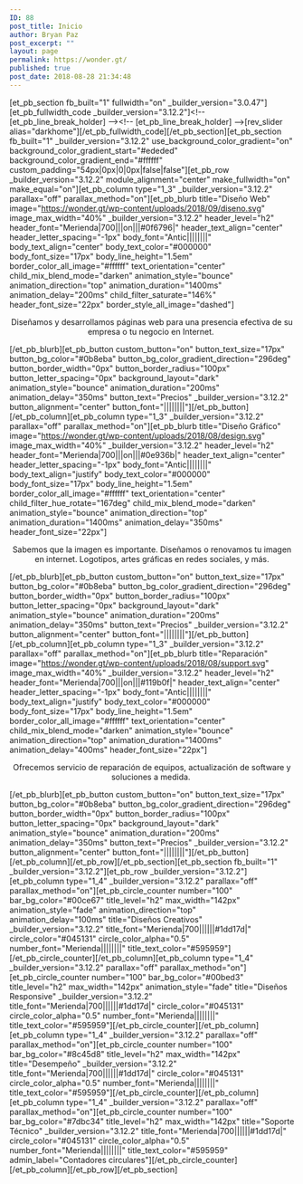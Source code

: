 ```yaml
---
ID: 88
post_title: Inicio
author: Bryan Paz
post_excerpt: ""
layout: page
permalink: https://wonder.gt/
published: true
post_date: 2018-08-28 21:34:48
---
```

[et_pb_section fb_built="1" fullwidth="on" _builder_version="3.0.47"][et_pb_fullwidth_code _builder_version="3.12.2"]&lt;!-- [et_pb_line_break_holder] --&gt;&lt;!-- [et_pb_line_break_holder] --&gt;[rev_slider alias=&quot;darkhome&quot;][/et_pb_fullwidth_code][/et_pb_section][et_pb_section fb_built="1" _builder_version="3.12.2" use_background_color_gradient="on" background_color_gradient_start="#ededed" background_color_gradient_end="#ffffff" custom_padding="54px|0px|0|0px|false|false"][et_pb_row _builder_version="3.12.2" module_alignment="center" make_fullwidth="on" make_equal="on"][et_pb_column type="1_3" _builder_version="3.12.2" parallax="off" parallax_method="on"][et_pb_blurb title="Diseño Web" image="https://wonder.gt/wp-content/uploads/2018/09/diseno.svg" image_max_width="40%" _builder_version="3.12.2" header_level="h2" header_font="Merienda|700|||on|||#0f6796|" header_text_align="center" header_letter_spacing="-1px" body_font="Antic||||||||" body_text_align="center" body_text_color="#000000" body_font_size="17px" body_line_height="1.5em" border_color_all_image="#ffffff" text_orientation="center" child_mix_blend_mode="darken" animation_style="bounce" animation_direction="top" animation_duration="1400ms" animation_delay="200ms" child_filter_saturate="146%" header_font_size="22px" border_style_all_image="dashed"]<p style="text-align: center;"><span>Diseñamos y desarrollamos </span>páginas web <span>para una presencia efectiva de su empresa o tu negocio en Internet. </span></p>[/et_pb_blurb][et_pb_button custom_button="on" button_text_size="17px" button_bg_color="#0b8eba" button_bg_color_gradient_direction="296deg" button_border_width="0px" button_border_radius="100px" button_letter_spacing="0px" background_layout="dark" animation_style="bounce" animation_duration="200ms" animation_delay="350ms" button_text="Precios" _builder_version="3.12.2" button_alignment="center" button_font="||||||||"][/et_pb_button][/et_pb_column][et_pb_column type="1_3" _builder_version="3.12.2" parallax="off" parallax_method="on"][et_pb_blurb title="Diseño Gráfico" image="https://wonder.gt/wp-content/uploads/2018/08/design.svg" image_max_width="40%" _builder_version="3.12.2" header_level="h2" header_font="Merienda|700|||on|||#0e936b|" header_text_align="center" header_letter_spacing="-1px" body_font="Antic||||||||" body_text_align="justify" body_text_color="#000000" body_font_size="17px" body_line_height="1.5em" border_color_all_image="#ffffff" text_orientation="center" child_filter_hue_rotate="167deg" child_mix_blend_mode="darken" animation_style="bounce" animation_direction="top" animation_duration="1400ms" animation_delay="350ms" header_font_size="22px"]<p style="text-align: center;">Sabemos que la imagen es importante. Diseñamos o renovamos tu imagen en internet. Logotipos, artes gráficas en redes sociales, y más.</p>[/et_pb_blurb][et_pb_button custom_button="on" button_text_size="17px" button_bg_color="#0b8eba" button_bg_color_gradient_direction="296deg" button_border_width="0px" button_border_radius="100px" button_letter_spacing="0px" background_layout="dark" animation_style="bounce" animation_duration="200ms" animation_delay="350ms" button_text="Precios" _builder_version="3.12.2" button_alignment="center" button_font="||||||||"][/et_pb_button][/et_pb_column][et_pb_column type="1_3" _builder_version="3.12.2" parallax="off" parallax_method="on"][et_pb_blurb title="Reparación" image="https://wonder.gt/wp-content/uploads/2018/08/support.svg" image_max_width="40%" _builder_version="3.12.2" header_level="h2" header_font="Merienda|700|||on|||#119b0f|" header_text_align="center" header_letter_spacing="-1px" body_font="Antic||||||||" body_text_align="justify" body_text_color="#000000" body_font_size="17px" body_line_height="1.5em" border_color_all_image="#ffffff" text_orientation="center" child_mix_blend_mode="darken" animation_style="bounce" animation_direction="top" animation_duration="1400ms" animation_delay="400ms" header_font_size="22px"]<p style="text-align: center;">Ofrecemos servicio de reparación de equipos, actualización de software y soluciones a medida. </p>[/et_pb_blurb][et_pb_button custom_button="on" button_text_size="17px" button_bg_color="#0b8eba" button_bg_color_gradient_direction="296deg" button_border_width="0px" button_border_radius="100px" button_letter_spacing="0px" background_layout="dark" animation_style="bounce" animation_duration="200ms" animation_delay="350ms" button_text="Precios" _builder_version="3.12.2" button_alignment="center" button_font="||||||||"][/et_pb_button][/et_pb_column][/et_pb_row][/et_pb_section][et_pb_section fb_built="1" _builder_version="3.12.2"][et_pb_row _builder_version="3.12.2"][et_pb_column type="1_4" _builder_version="3.12.2" parallax="off" parallax_method="on"][et_pb_circle_counter number="100" bar_bg_color="#00ce67" title_level="h2" max_width="142px" animation_style="fade" animation_direction="top" animation_delay="100ms" title="Diseños Creativos" _builder_version="3.12.2" title_font="Merienda|700||||||#1dd17d|" circle_color="#045131" circle_color_alpha="0.5" number_font="Merienda||||||||" title_text_color="#595959"][/et_pb_circle_counter][/et_pb_column][et_pb_column type="1_4" _builder_version="3.12.2" parallax="off" parallax_method="on"][et_pb_circle_counter number="100" bar_bg_color="#00bed3" title_level="h2" max_width="142px" animation_style="fade" title="Diseños Responsive" _builder_version="3.12.2" title_font="Merienda|700||||||#1dd17d|" circle_color="#045131" circle_color_alpha="0.5" number_font="Merienda||||||||" title_text_color="#595959"][/et_pb_circle_counter][/et_pb_column][et_pb_column type="1_4" _builder_version="3.12.2" parallax="off" parallax_method="on"][et_pb_circle_counter number="100" bar_bg_color="#8c45d8" title_level="h2" max_width="142px" title="Desempeño" _builder_version="3.12.2" title_font="Merienda|700||||||#1dd17d|" circle_color="#045131" circle_color_alpha="0.5" number_font="Merienda||||||||" title_text_color="#595959"][/et_pb_circle_counter][/et_pb_column][et_pb_column type="1_4" _builder_version="3.12.2" parallax="off" parallax_method="on"][et_pb_circle_counter number="100" bar_bg_color="#7dbc34" title_level="h2" max_width="142px" title="Soporte Técnico" _builder_version="3.12.2" title_font="Merienda|700||||||#1dd17d|" circle_color="#045131" circle_color_alpha="0.5" number_font="Merienda||||||||" title_text_color="#595959" admin_label="Contadores circulares"][/et_pb_circle_counter][/et_pb_column][/et_pb_row][/et_pb_section]